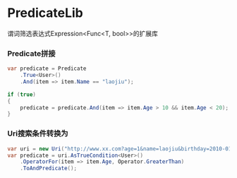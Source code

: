 # PredicateLib
谓词筛选表达式Expression&lt;Func&lt;T, bool>>的扩展库


### Predicate拼接
```c#
var predicate = Predicate
    .True<User>()
    .And(item => item.Name == "laojiu");

if (true)
{
    predicate = predicate.And(item => item.Age > 10 && item.Age < 20);
}
```


### Uri搜索条件转换为
```c#
var uri = new Uri("http://www.xx.com?age=1&name=laojiu&birthday=2010-01-01&id=001");
var predicate = uri.AsTrueCondition<User>()
    .OperatorFor(item => item.Age, Operator.GreaterThan)                
    .ToAndPredicate();
```


